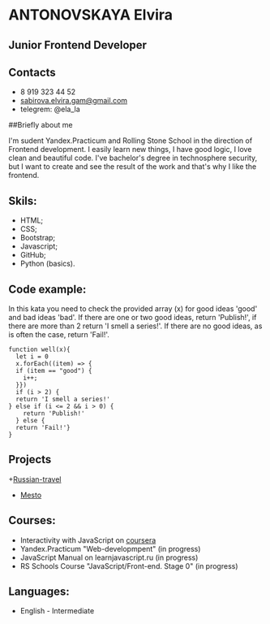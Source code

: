 # ANTONOVSKAYA Elvira
## Junior Frontend Developer
## Contacts
 + 8 919 323 44 52
 + sabirova.elvira.gam@gmail.com
 + telegrem: @ela_la

 ##Briefly about me

I'm sudent Yandex.Practicum and Rolling Stone School in the direction of Frontend development. I easily learn new things, I have good logic, I love clean and beautiful code. I've bachelor's degree in technosphere security, but I want to create and see the result of the work and that's why I like the frontend.

## Skils:

+ HTML;
+ CSS;
+ Bootstrap;
+ Javascript;
+ GitHub;
+ Python (basics).

## Code example:

In this kata you need to check the provided array (x) for good ideas 'good' and bad ideas 'bad'. If there are one or two good ideas, return 'Publish!', if there are more than 2 return 'I smell a series!'. If there are no good ideas, as is often the case, return 'Fail!'.

```
function well(x){
  let i = 0
  x.forEach((item) => {
  if (item == "good") {
    i++;
  }})
  if (i > 2) {
  return 'I smell a series!'
} else if (i <= 2 && i > 0) {
    return 'Publish!'
  } else {
  return 'Fail!'}
}
```

## Projects

+[Russian-travel](https://antonovkae.github.io/russian-travel/index.html)
+ [Mesto](https://antonovkae.github.io/mesto/index.html)


## Courses:
+ Interactivity with JavaScript on [coursera](https://www.coursera.org/account/accomplishments/verify/WPB8X5TMRM7G?utm_source=ios&utm_medium=certificate&utm_content=cert_image&utm_campaign=sharing_cta&utm_product=course)
+ Yandex.Practicum "Web-developmpent" (in progress)
+ JavaScript Manual on learnjavascript.ru (in progress)
+ RS Schools Course "JavaScript/Front-end. Stage 0" (in progress)

## Languages: 

+ English - Intermediate